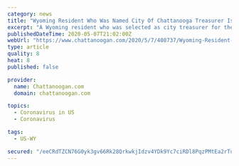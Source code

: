 ```yaml
---
category: news
title: "Wyoming Resident Who Was Named City Of Chattanooga Treasurer Is Placed On Administrative Leave"
excerpt: "A Wyoming resident who was selected as city treasurer for the city of Chattanooga has been placed on administrative leave prior to beginning her duties. Officials said there would be an investigation of the fact that Kate Farmer is a defendant in three different federal lawsuits in Wyoming."
publishedDateTime: 2020-05-07T21:02:00Z
webUrl: "https://www.chattanoogan.com/2020/5/7/408737/Wyoming-Resident-Who-Was-Named-City.aspx"
type: article
quality: 8
heat: 8
published: false

provider:
  name: Chattanoogan.com
  domain: chattanoogan.com

topics:
  - Coronavirus in US
  - Coronavirus

tags:
  - US-WY

secured: "/eeCRdTZCN76G0yk3gv66Rk28QrkwkjIdzv4YDk9Yc7ciRDl8PqzPMtEa2rTuVqKR4tUyVtkFMEHbW+5sgNj/6+a5TdMQ/CYZOKQsFNi+nPNtnQNdSq8YuIpuIulSBKvQmh0OMY4+FPQgjgcHB8umTaAd5fUDIE/xSauHlINLvZobMPlKKY/cFwikFTpokqzp/eD+xJszQggxWBLmUvFW2PiQXpfH9c6VjdiY+D/GIFyTB73gW/EcwGon6diaMYE5Xg81kAMHh0HgyUWf5IGrkUTE9o5TdrKfbNBAEPdX62aSUn+OcfD1MasH9Ajd7KD;1A7glOxMqd/OSOBubD3ArQ=="
---
```



